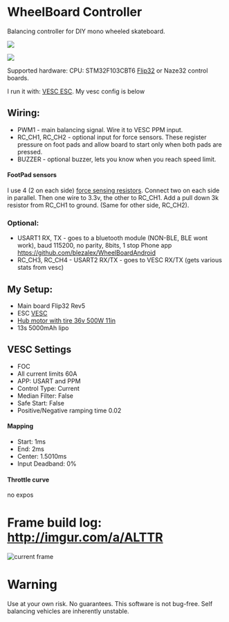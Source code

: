 # WheelBoard Controller
Balancing controller for DIY mono wheeled skateboard.

[![](https://img.youtube.com/vi/-kyArozNmkw/0.jpg)](https://www.youtube.com/watch?v=-kyArozNmkw)

[![](https://img.youtube.com/vi/4-E7deaGyFs/0.jpg)](https://www.youtube.com/watch?v=4-E7deaGyFs)


Supported hardware:
CPU: STM32F103CBT6
[Flip32](http://www.readytoflyquads.com/the-flip32) or Naze32 control boards.

I run it with: [VESC ESC](http://vedder.se/2015/01/vesc-open-source-esc/).
My vesc config is below

## Wiring:

* PWM1 - main balancing signal. Wire it to VESC PPM input.
* RC_CH1, RC_CH2  - optional input for force sensors. These register pressure on foot pads and allow board to start only when both pads are pressed.
* BUZZER - optional buzzer, lets you know when you reach speed limit.

#### FootPad sensors
I use 4 (2 on each side) [force sensing resistors](https://www.pololu.com/product/1645).
Connect two on each side in parallel. Then one wire to 3.3v, the other to RC_CH1. Add a pull down 3k resistor from RC_CH1 to ground.  (Same for other side, RC_CH2).

### Optional:
* USART1 RX, TX - goes to a bluetooth module (NON-BLE, BLE wont work), baud 115200, no parity, 8bits, 1 stop
Phone app https://github.com/blezalex/WheelBoardAndroid
* RC_CH3, RC_CH4 - USART2 RX/TX - goes to VESC RX/TX (gets various stats from vesc)

## My Setup:
* Main board Flip32 Rev5
* ESC [VESC](http://diyelectricskateboard.com/diy-electric-skateboard-kits-parts/vesc-the-best-electric-skateboard-esc/)
* [Hub motor with tire 36v 500W 11in](https://www.aliexpress.com/item/11inch-350w-500w-wide-tire-hub-motor-phub-44/32536443206.html)
* 13s 5000mAh lipo

## VESC Settings

* FOC
* All current limits 60A
* APP: USART and PPM
* Control Type: Current
* Median Filter: False
* Safe Start: False
* Positive/Negative ramping time 0.02

#### Mapping
* Start: 1ms
* End: 2ms
* Center: 1.5010ms
* Input Deadband: 0%

#### Throttle curve
no expos


# Frame build log: http://imgur.com/a/ALTTR
![current frame](http://i.imgur.com/aFqdWp5.jpg)

# Warning
Use at your own risk. No guarantees. This software is not bug-free. Self balancing vehicles are inherently unstable.

